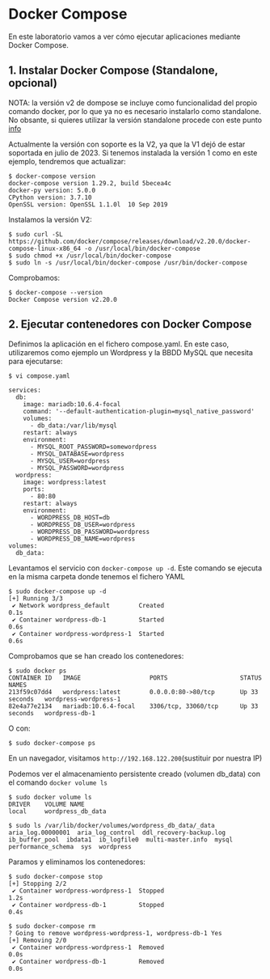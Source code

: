 # Docker Compose

En este laboratorio vamos a ver cómo ejecutar aplicaciones mediante Docker Compose.

## 1. Instalar Docker Compose (Standalone, opcional)

NOTA: la versión v2 de dompose se incluye como funcionalidad del propio comando docker, por lo que ya no es necesario instalarlo como standalone. No obsante, si quieres utilizar la versión standalone procede con este punto [info](https://docs.docker.com/compose/install/standalone/)

Actualmente la versión con soporte es la V2, ya que la V1 dejó de estar soportada en julio de 2023. Si tenemos instalada la versión 1 como en este ejemplo, tendremos que actualizar:

	$ docker-compose version
	docker-compose version 1.29.2, build 5becea4c
	docker-py version: 5.0.0
	CPython version: 3.7.10
	OpenSSL version: OpenSSL 1.1.0l  10 Sep 2019

Instalamos la versión V2:

	$ sudo curl -SL https://github.com/docker/compose/releases/download/v2.20.0/docker-compose-linux-x86_64 -o /usr/local/bin/docker-compose
	$ sudo chmod +x /usr/local/bin/docker-compose
	$ sudo ln -s /usr/local/bin/docker-compose /usr/bin/docker-compose

Comprobamos:

	$ docker-compose --version
	Docker Compose version v2.20.0

## 2. Ejecutar contenedores con Docker Compose

Definimos la aplicación en el fichero compose.yaml. En este caso, utilizaremos como ejemplo un Wordpress y la BBDD MySQL que necesita para ejecutarse:
```
$ vi compose.yaml

services:
  db:
    image: mariadb:10.6.4-focal
    command: '--default-authentication-plugin=mysql_native_password'
    volumes:
      - db_data:/var/lib/mysql
    restart: always
    environment:
      - MYSQL_ROOT_PASSWORD=somewordpress
      - MYSQL_DATABASE=wordpress
      - MYSQL_USER=wordpress
      - MYSQL_PASSWORD=wordpress
  wordpress:
    image: wordpress:latest
    ports:
      - 80:80
    restart: always
    environment:
      - WORDPRESS_DB_HOST=db
      - WORDPRESS_DB_USER=wordpress
      - WORDPRESS_DB_PASSWORD=wordpress
      - WORDPRESS_DB_NAME=wordpress
volumes:
  db_data:
```
Levantamos el servicio con `docker-compose up -d`. Este comando se ejecuta en la misma carpeta donde tenemos el fichero YAML

	$ sudo docker-compose up -d
	[+] Running 3/3
	 ✔ Network wordpress_default        Created                                                                                                                                                                                        0.1s 
	 ✔ Container wordpress-db-1         Started                                                                                                                                                                                        0.6s 
	 ✔ Container wordpress-wordpress-1  Started                                                                                                                                                                                        0.6s 

Comprobamos que se han creado los contenedores:

	$ sudo docker ps
	CONTAINER ID   IMAGE                   PORTS                    STATUS          NAMES
	213f59c07dd4   wordpress:latest        0.0.0.0:80->80/tcp       Up 33 seconds   wordpress-wordpress-1
	82e4a77e2134   mariadb:10.6.4-focal    3306/tcp, 33060/tcp      Up 33 seconds   wordpress-db-1

O con:

	$ sudo docker-compose ps

En un navegador, visitamos `http://192.168.122.200`(sustituir por nuestra IP)

Podemos ver el almacenamiento persistente creado (volumen db_data) con el comando `docker volume ls`

	$ sudo docker volume ls
	DRIVER    VOLUME NAME
	local     wordpress_db_data
	
	$ sudo ls /var/lib/docker/volumes/wordpress_db_data/_data
	aria_log.00000001  aria_log_control  ddl_recovery-backup.log  ib_buffer_pool  ibdata1  ib_logfile0  multi-master.info  mysql  performance_schema  sys  wordpress

Paramos y eliminamos los contenedores:
	
	$ sudo docker-compose stop
	[+] Stopping 2/2
	 ✔ Container wordpress-wordpress-1  Stopped                                                                                                                                                                                        1.2s 
	 ✔ Container wordpress-db-1         Stopped                                                                                                                                                                                        0.4s 
	 
	$ sudo docker-compose rm
	? Going to remove wordpress-wordpress-1, wordpress-db-1 Yes
	[+] Removing 2/0
	 ✔ Container wordpress-wordpress-1  Removed                                                                                                                                                                                        0.0s 
	 ✔ Container wordpress-db-1         Removed                                                                                                                                                                                        0.0s 
